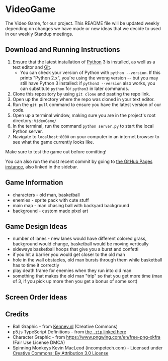 # VideoGame
The Video Game, for our project. This README file will be updated weekly depending on changes we have made or new ideas that we decide to used in our weekly Standup meetings.

## Download and Running Instructions
1. Ensure that the latest installation of [Python](https://www.python.org/downloads/) 3 is installed, as well as a text editor and [Git](https://git-scm.com/downloads).
	- You can check your version of Python with `python --version`. If this prints "Python 2.x", you're using the wrong version -- but you may still have Python 3 installed: if `python3 --version` also works, you can substitute `python` for `python3` in later commands.
2. Clone this repository by using `git clone` and pasting the repo link.
3. Open up the directory where the repo was cloned in your text editor.
4. Run the `git pull` command to ensure you have the latest version of our code.
5. Open up a terminal window, making sure you are in the project's root directory: `VideoGame/`
6. In the terminal, run the command `python server.py` to start the local Python server.
7. Navigate to `localhost:8000` on your computer in an internet browser to see what the game currently looks like.

Make sure to test the game out before comitting!

You can also run the most recent commit by going to [the GitHub Pages instance](https://ksu-se-2022-teamplusplus.github.io/VideoGame/), also linked in the sidebar.

## Game Information
* characters - old man, basketball
* enemies - sprite pack with cute stuff
* main map - man chasing ball with backyard background
* background - custom made pixel art

## Game Design Ideas
* number of lanes - new lanes would have different colored grass, background would change, basketball would be moving vertically
* sideways basketball hoops that give you a burst and confetti
* if you hit a barrier you would get closer to the old man
* hole in the wall obstacles, old man bursts through them while basketball has to time it correctly
* play death frame for enemies when they run into old man
* something that makes the old man "trip" so that you get more time (max of 3, if you pick up more then you get a bonus of some sort)

## Screen Order Ideas

## Credits
* Ball Graphic - from [Kenney.nl](https://www.kenney.nl/assets/sports-pack) (Creative Commons)
* p5.js TypeScript Definitions - from [the `.zip` linked here](https://stackoverflow.com/a/60693021/)
* Character Graphic - from https://www.pngwing.com/en/free-png-xkfra (Fair Use License DMCA)
* Spinning Monkeys Kevin MacLeod (incompetech.com) - Licensed under [Creative Commons: By Attribution 3.0 License](http://creativecommons.org/licenses/by/3.0/)
